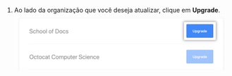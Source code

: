 1. Ao lado da organização que você deseja atualizar, clique em **Upgrade**. ![Botão Upgrade (Atualizar)](/assets/images/help/education/upgrade-org-button.png)
